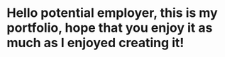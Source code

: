 # Hello potential employer, this is my portfolio, hope that you enjoy it as much as I enjoyed creating it!
